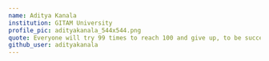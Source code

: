```yaml
---
name: Aditya Kanala
institution: GITAM University
profile_pic: adityakanala_544x544.png
quote: Everyone will try 99 times to reach 100 and give up, to be successful try one more time.
github_user: adityakanala
---
```

